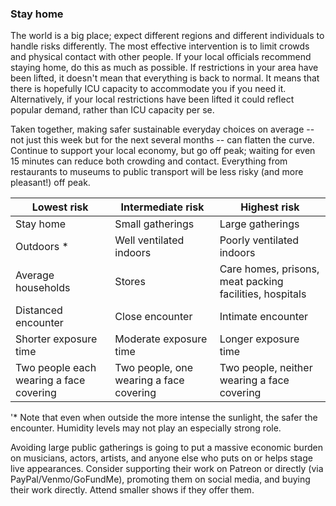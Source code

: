 ### Stay home

The world is a big place; expect different regions and different individuals to handle risks differently. The most effective intervention is to limit crowds and physical contact with other people. If your local officials recommend staying home, do this as much as possible. If restrictions in your area have been lifted, it doesn't mean that everything is back to normal. It means that there is hopefully ICU capacity to accommodate you if you need it. Alternatively, if your local restrictions have been lifted it could reflect popular demand, rather than ICU capacity per se.

Taken together, making safer sustainable everyday choices on average -- not just this week but for the next several months -- can flatten the curve. Continue to support your local economy, but go off peak; waiting for even 15 minutes can reduce both crowding and contact. Everything from restaurants to museums to public transport will be less risky (and more pleasant!) off peak.

Lowest risk | Intermediate risk | Highest risk
-----|----|----
Stay home | Small gatherings | Large gatherings
Outdoors * | Well ventilated indoors | Poorly ventilated indoors
Average households | Stores | Care homes, prisons, meat packing facilities, hospitals
Distanced encounter | Close encounter | Intimate encounter
Shorter exposure time | Moderate exposure time | Longer exposure time
Two people each wearing a face covering | Two people, one wearing a face covering | Two people, neither wearing a face covering

'* Note that even when outside the more intense the sunlight, the safer the encounter. Humidity levels may not play an especially strong role.

 
Avoiding large public gatherings is going to put a massive economic burden on musicians, actors, artists, and anyone else who puts on or helps stage live appearances. Consider supporting their work on Patreon or directly (via PayPal/Venmo/GoFundMe), promoting them on social media, and buying their work directly. Attend smaller shows if they offer them.
